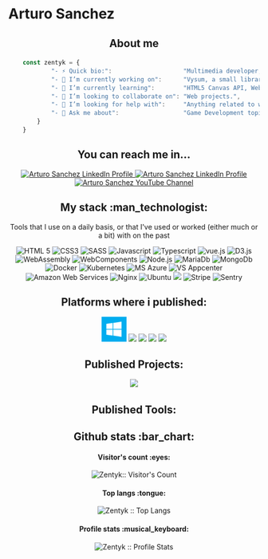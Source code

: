 # Arturo Sanchez

<h2 align="center">About me</h2>

```js
    const zentyk = {
            "- ⚡ Quick bio:":                    "Multimedia developer, expert in Javascript/Typescript.",
            "- 🔭 I’m currently working on":      "Vysum, a small library for Responsive Design.",
            "- 🌱 I’m currently learning":        "HTML5 Canvas API, WebGL, WebGPU and Assemblyscript.",
            "- 👯 I’m looking to collaborate on": "Web projects.",
            "- 🤔 I’m looking for help with":     "Anything related to what I am currently learning 😅.",
            "- 💬 Ask me about":                  "Game Development topics or questions about Typescript."
        }
    }
```

<h2 align="center">You can reach me in...</h2>

<p align="center">
   <a href="https://twitter.com/zentykdev">
    <img src="https://www.vectorlogo.zone/logos/twitter/twitter-icon.svg" alt="Arturo Sanchez LinkedIn Profile" height="30" width="30">
  </a>
    
  <a href="https://www.linkedin.com/in/zentykdev/">
    <img src="https://www.vectorlogo.zone/logos/linkedin/linkedin-icon.svg" alt="Arturo Sanchez LinkedIn Profile" height="30" width="30">
  </a>
  
  <a href="https://www.youtube.com/channel/UCXrJCF3eQsel1PvH0sIvY8Q">
    <img src="https://www.vectorlogo.zone/logos/youtube/youtube-icon.svg" alt="Arturo Sanchez YouTube Channel" height="30" width="30">
  </a>
</p>

<h2 align="center">My stack :man_technologist:</h2>

<p align="center">Tools that I use on a daily basis, or that I've used or worked (either much or a bit) with on the past</p>
<p align="center">
    <!--img src='https://www.vectorlogo.zone/logos/unity3d/unity3d-icon.svg' height='50px'-->
    <!--img src='https://github.com/uiwjs/file-icons/blob/master/icon/shaderlab.svg' height='50px'-->
    <!--img src='https://raw.githubusercontent.com/sammwyy/sammwyy/master/skills/csharp.png' height='50px' alt="C#"-->
    <!--img src='https://github.com/detain/svg-logos/blob/master/svg/adobe-xd.svg' height='50px'-->
    <img src="https://img.icons8.com/color/48/000000/html-5.png" height='50px' alt="HTML 5"/>
    <img src="https://img.icons8.com/color/48/000000/css3.png" height='50px' alt="CSS3"/>
    <img src="https://www.vectorlogo.zone/logos/sass-lang/sass-lang-icon.svg" height='50px' alt="SASS"/>
    <img src="https://img.icons8.com/color/48/000000/javascript.png" height='50px' alt="Javascript"/>
    <img src="https://img.icons8.com/color/48/000000/typescript.png" height='50px' alt="Typescript"/>
    <!--img src="https://www.vectorlogo.zone/logos/java/java-vertical.svg" height='50px' alt="Java"/-->
    <!--img src="https://www.vectorlogo.zone/logos/swift/swift-icon.svg" height='50px' alt="Swift"/-->
    <!--<img src="https://www.vectorlogo.zone/logos/kotlinlang/kotlinlang-icon.svg" height='50px'/>-->
    <!--img src='https://github.com/detain/svg-logos/blob/master/svg/xamarin.svg' height='50px' alt="Xamarin"/-->
    <img src="https://vuejs.org/images/logo.png" heigth="50px" width="50px" alt="vue.js"/>
    <img src='https://www.vectorlogo.zone/logos/d3js/d3js-icon.svg' height='50px' alt="D3.js">
    <img src="https://www.vectorlogo.zone/logos/webassembly/webassembly-icon.svg" height='50px' alt="WebAssembly"/>
    <img src="https://www.vectorlogo.zone/logos/webcomponents/webcomponents-official.svg" height='50px' alt="WebComponents"/>
    <img src="https://img.icons8.com/color/48/000000/nodejs.png" height='50px' alt="Node.js"/>
    <img src="https://www.vectorlogo.zone/logos/mariadb/mariadb-icon.svg" height='50px' alt="MariaDb"/>
    <img src="https://img.icons8.com/color/48/000000/mongodb.png" height='50px' alt="MongoDb"/>
    <!--img src="https://www.vectorlogo.zone/logos/dotnet/dotnet-vertical.svg" height='50px' alt=".Net"/-->
    <img src="https://img.icons8.com/color/48/000000/docker.png" height='50px' alt="Docker"/>
    <img src="https://www.vectorlogo.zone/logos/kubernetes/kubernetes-icon.svg" height='50px' alt="Kubernetes"/>
    <img src="https://www.vectorlogo.zone/logos/microsoft_azure/microsoft_azure-icon.svg" height='50px' alt="MS Azure"/>
    <img src="https://www.vectorlogo.zone/logos/appcenterms/appcenterms-tile.svg" height='50px' alt="VS Appcenter"/>
    <img src="https://www.vectorlogo.zone/logos/amazon_aws/amazon_aws-icon.svg" height='50px' alt="Amazon Web Services"/>
    <img src='https://www.vectorlogo.zone/logos/nginx/nginx-icon.svg' height='50px' alt="Nginx">
    <img src="https://www.vectorlogo.zone/logos/ubuntu/ubuntu-tile.svg" height='50px' alt="Ubuntu"/>
    <!--img src="https://github.com/detain/svg-logos/blob/master/svg/microsoft-sql-server.svg" height='50px' alt="MS SQL Server"/-->
    <img src="https://www.vectorlogo.zone/logos/graphql/graphql-icon.svg" height='50px'>
    <img src='https://www.vectorlogo.zone/logos/stripe/stripe-icon.svg' height='50px' alt="Stripe">
    <!--img src='https://github.com/detain/svg-logos/blob/master/svg/paypal-icon.svg' height='50px' alt="PayPal API"-->
    <img src="https://www.vectorlogo.zone/logos/sentryio/sentryio-icon.svg" height='50px' alt="Sentry"/>
</p>

<h2 align="center">Platforms where i published:</h2>
<p align="center">
    <img src="https://github.com/edent/SuperTinyIcons/blob/master/images/svg/windows.svg" height='50px'/>
    <img src="https://www.vectorlogo.zone/logos/android/android-tile.svg" height='50px'/>
    <img src="https://www.vectorlogo.zone/logos/apple/apple-tile.svg" height='50px'/>
    <img src="https://www.vectorlogo.zone/logos/xbox/xbox-icon.svg" height='50px'/>
    <img src="https://upload.wikimedia.org/wikipedia/commons/2/25/WebGL_Logo.svg" height='50px'/>
</p>

<h2 align="center">Published Projects:</h2>
<p align="center">
    <a href="https://qlebra.netlify.app">
        <img src="https://user-images.githubusercontent.com/8301647/198844407-f43867f8-5412-482d-8791-eebd0ac86816.png" heigth="128" width="128"/>
    </a>
</p>

<h2 align="center">Published Tools:</h2>
<p align="center">
    <!--a href="https://www.notion.so/Unity-Async-Scene-Loader-fd53b69e400143c6abb397903f5bd020">    
        <p align="center">
            <img src='https://www.vectorlogo.zone/logos/unity3d/unity3d-icon.svg' height='50px'>
            <p align="center">Unity Async Scene Loader</p>
        </p>
    </a-->
</p>

<h2 align="center">Github stats :bar_chart:</h2>

<h4 align="center">Visitor's count :eyes:</h4>

<p align="center"><img src="https://profile-counter.glitch.me/{zentyk}/count.svg" alt="Zentyk:: Visitor's Count" /></p>

<h4 align="center">Top langs :tongue:</h4>

<p align="center"><img src="https://github-readme-stats.vercel.app/api/top-langs/?username=zentyk&langs_count=10&theme=tokyonight&layout=compact" alt="Zentyk :: Top Langs" /></p>

<h4 align="center">Profile stats :musical_keyboard:</h4>

<p align="center"><img src="https://github-readme-stats.vercel.app/api?username=zentyk&show_icons=true&theme=synthwave" alt="Zentyk :: Profile Stats" /></p>
